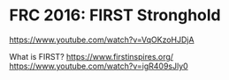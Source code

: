 # FRC 2016: FIRST Stronghold
https://www.youtube.com/watch?v=VqOKzoHJDjA

What is FIRST?
https://www.firstinspires.org/
https://www.youtube.com/watch?v=igR409sJly0